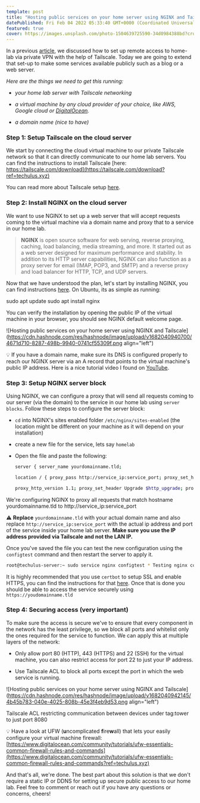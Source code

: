 ```yaml
---
template: post
title: "Hosting public services on your home server using NGINX and Tailscale"
datePublished: Fri Feb 04 2022 05:33:40 GMT+0000 (Coordinated Universal Time)
featured: true
cover: https://images.unsplash.com/photo-1504639725590-34d0984388bd?crop=entropy&cs=tinysrgb&fit=max&fm=jpg&ixid=MnwxMTc3M3wwfDF8c2VhcmNofDcyfHx3ZWIlMjBzdGFydHVwfGVufDB8fHx8MTY0MjMxMTkzMQ&ixlib=rb-1.2.1&q=80&w=2000
---
```


In a previous [article](https://techulus.xyz/how-to-setup-remote-access-to-home-server-using-tailscale/), we discussed how to set up remote access to home-lab via private VPN with the help of Tailscale. Today we are going to extend that set-up to make some services available publicly such as a blog or a web server.

*Here are the things we need to get this running:*

* *your home lab server with Tailscale networking*
    
* *a virtual machine by any cloud provider of your choice, like AWS, Google cloud or* [*DigitalOcean*](https://www.digitalocean.com/?refcode=aed42342d15d&utm_campaign=Referral_Invite&utm_medium=Referral_Program&utm_source=badge)*.*
    
* *a domain name (nice to have)*
    

### Step 1: Setup Tailscale on the cloud server

We start by connecting the cloud virtual machine to our private Tailscale network so that it can directly communicate to our home lab servers. You can find the instructions to install Tailscale [here: https://tailscale.com/download](https://tailscale.com/download?ref=techulus.xyz)

You can read more about Tailscale setup [here](https://techulus.xyz/how-to-setup-remote-access-to-home-server-using-tailscale/).

### Step 2: Install NGINX on the cloud server

We want to use NGINX to set up a web server that will accept requests coming to the virtual machine via a domain name and proxy that to a service in our home lab.

> **NGINX** is open source software for web serving, reverse proxying, caching, load balancing, media streaming, and more. It started out as a web server designed for maximum performance and stability. In addition to its HTTP server capabilities, NGINX can also function as a proxy server for email (IMAP, POP3, and SMTP) and a reverse proxy and load balancer for HTTP, TCP, and UDP servers.

Now that we have understood the plan, let's start by installing NGINX, you can find instructions [here](https://www.nginx.com/resources/wiki/start/topics/tutorials/install/?ref=techulus.xyz). On Ubuntu, its as simple as running:

sudo apt update sudo apt install nginx

You can verify the installation by opening the public IP of the virtual machine in your browser, you should see NGINX default welcome page.

![Hosting public services on your home server using NGINX and Tailscale](https://cdn.hashnode.com/res/hashnode/image/upload/v1682040940700/4671d710-8287-498b-9940-0741cf55309f.png align="left")

💡 If you have a domain name, make sure its DNS is configured properly to reach our NGINX server via an A record that points to the virtual machine's public IP address. Here is a nice tutorial video I found on [YouTube](https://www.youtube.com/watch?v=QcNBLSSn8Vg&ref=techulus.xyz).

### Step 3: Setup NGINX server block

Using NGINX, we can configure a proxy that will send all requests coming to our server (via the domain) to the service in our home lab using `server blocks`. Follow these steps to configure the server block:

* `cd` into NGINX's sites enabled folder `/etc/nginx/sites-enabled` (the location might be different on your machine as it will depend on your installation)
    
* create a new file for the service, lets say `homelab`
    
* Open the file and paste the following:
    
    ```bash
    server { server_name yourdomainname.tld;
    
    location / { proxy_pass http://service_ip:service_port; proxy_set_header X-Real-IP $remote_addr; proxy_set_header X-Forwarded-For $proxy_add_x_forwarded_for; proxy_set_header X-Forwarded-Proto https; proxy_set_header Host $http_host; proxy_intercept_errors on;
    
    proxy_http_version 1.1; proxy_set_header Upgrade $http_upgrade; proxy_set_header Connection 'upgrade'; proxy_cache_bypass $http_upgrade; } }
    ```
    

We're configuring NGINX to proxy all requests that match hostname yourdomainname.tld to http://service\_ip:service\_port

⚠️ **Replace** `yourdomainname.tld` with your actual domain name and also replace `http://service_ip:service_port` with the actual ip address and port of the service inside your home lab server. **Make sure you use the IP address provided via Tailscale and not the LAN IP.**

Once you've saved the file you can test the new configuration using the `configtest` command and then restart the server to apply it.

```bash
root@techulus-server:~ sudo service nginx configtest * Testing nginx configuration [ OK ]
```

It is highly recommended that you use `certbot` to setup SSL and enable HTTPS, you can find the instructions for that [here](https://www.digitalocean.com/community/tutorials/how-to-secure-nginx-with-let-s-encrypt-on-ubuntu-20-04?ref=techulus.xyz). Once that is done you should be able to access the service securely using `https://youdomainname.tld`

### Step 4: Securing access (very important)

To make sure the access is secure we've to ensure that every component in the network has the least privilege, so we block all ports and whitelist only the ones required for the service to function. We can apply this at multiple layers of the network:

* Only allow port 80 (HTTP), 443 (HTTPS) and 22 (SSH) for the virtual machine, you can also restrict access for port 22 to just your IP address.
    
* Use Tailscale ACL to block all ports except the port in which the web service is running.
    

![Hosting public services on your home server using NGINX and Tailscale](https://cdn.hashnode.com/res/hashnode/image/upload/v1682040942145/4b45b783-040e-4025-808b-45e3f4eb9d53.png align="left")

Tailscale ACL restricting communication between devices under tag:tower to just port 8080

💡 Have a look at UFW (**u**ncomplicated **f**ire**w**all) that lets your easily configure your virtual machine firewall: [https://www.digitalocean.com/community/tutorials/ufw-essentials-common-firewall-rules-and-commands](https://www.digitalocean.com/community/tutorials/ufw-essentials-common-firewall-rules-and-commands?ref=techulus.xyz)

And that's all, we're done. The best part about this solution is that we don't require a static IP or DDNS for setting up secure public access to our home lab. Feel free to comment or reach out if you have any questions or concerns, cheers!